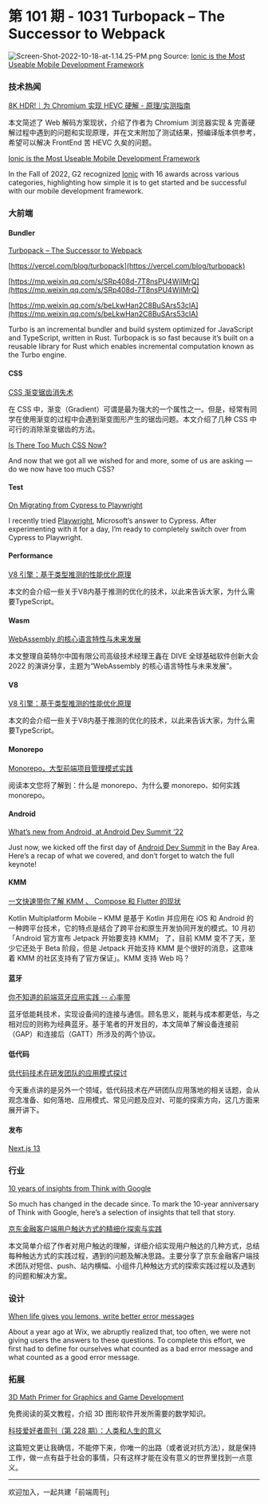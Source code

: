 # 第 101 期 - 1031 Turbopack – The Successor to Webpack
![Screen-Shot-2022-10-18-at-1.14.25-PM.png](https://cdn.nlark.com/yuque/0/2022/png/85771/1667144144714-3137522e-2812-42eb-850a-8eecee7a5d85.png#averageHue=%23fcfbfb&clientId=uf74c9224-3c02-4&crop=0&crop=0&crop=1&crop=1&from=ui&id=u68528828&margin=%5Bobject%20Object%5D&name=Screen-Shot-2022-10-18-at-1.14.25-PM.png&originHeight=535&originWidth=513&originalType=binary&ratio=1&rotation=0&showTitle=false&size=67430&status=done&style=none&taskId=ua7ac93f6-dda8-402b-afee-bfba0bc8406&title=)
Source: [Ionic is the Most Useable Mobile Development Framework](https://ionic.io/blog/ionic-is-the-most-useable-mobile-development-framework)

### 技术热闻
[8K HDR!｜为 Chromium 实现 HEVC 硬解 - 原理/实测指南](https://zhuanlan.zhihu.com/p/541082191)

本文简述了 Web 解码方案现状，介绍了作者为 Chromium 浏览器实现 & 完善硬解过程中遇到的问题和实现原理，并在文末附加了测试结果，预编译版本供参考，希望可以解决 FrontEnd 苦 HEVC 久矣的问题。

[Ionic is the Most Useable Mobile Development Framework](https://ionic.io/blog/ionic-is-the-most-useable-mobile-development-framework)

In the Fall of 2022, G2 recognized [Ionic](https://www.g2.com/products/ionic/reviews) with 16 awards across various categories, highlighting how simple it is to get started and be successful with our mobile development framework. 

### 大前端
#### Bundler
[Turbopack – The Successor to Webpack](https://turbo.build/)


[https://vercel.com/blog/turbopack](https://vercel.com/blog/turbopack)


[https://mp.weixin.qq.com/s/SRp408d-7T8nsPU4WjlMrQ](https://mp.weixin.qq.com/s/SRp408d-7T8nsPU4WjlMrQ)


[https://mp.weixin.qq.com/s/beLkwHan2C8BuSArs53cIA](https://mp.weixin.qq.com/s/beLkwHan2C8BuSArs53cIA)

Turbo is an incremental bundler and build system optimized for JavaScript and TypeScript, written in Rust. Turbopack is so fast because it’s built on a reusable library for Rust which enables incremental computation known as the Turbo engine.

#### CSS
[CSS 渐变锯齿消失术](https://mp.weixin.qq.com/s/gAF3nAOHZI39oq63hJmicw)

在 CSS 中，渐变（Gradient）可谓是最为强大的一个属性之一。但是，经常有同学在使用渐变的过程中会遇到渐变图形产生的锯齿问题。本文介绍了几种 CSS 中可行的消除渐变锯齿的方法。

[Is There Too Much CSS Now?](https://css-tricks.com/is-there-too-much-css-now/)

And now that we got all we wished for and more, some of us are asking — do we now have too much CSS?

#### Test
[On Migrating from Cypress to Playwright](https://mtlynch.io/notes/cypress-vs-playwright/)

I recently tried [Playwright](https://playwright.dev/), Microsoft’s answer to Cypress. After experimenting with it for a day, I’m ready to completely switch over from Cypress to Playwright.

#### Performance
[V8 引擎：基于类型推测的性能优化原理](https://mp.weixin.qq.com/s/YHD28SvIMTyJOTcj24wyuw)

本文的会介绍一些关于V8内基于推测的优化的技术，以此来告诉大家，为什么需要TypeScript。

#### Wasm
[WebAssembly 的核心语言特性与未来发展](https://mp.weixin.qq.com/s/JEz42eLUr1tcf2TYrjqXCA)

本文整理自英特尔中国有限公司高级技术经理王鑫在 DIVE 全球基础软件创新大会 2022 的演讲分享，主题为“WebAssembly 的核心语言特性与未来发展”。

#### V8
[V8 引擎：基于类型推测的性能优化原理](https://mp.weixin.qq.com/s/YHD28SvIMTyJOTcj24wyuw)

本文的会介绍一些关于V8内基于推测的优化的技术，以此来告诉大家，为什么需要TypeScript。

#### Monorepo
[Monorepo，大型前端项目管理模式实践](https://mp.weixin.qq.com/s/N0CZABDD0TKTmdljH3y74A)

阅读本文您将了解到：什么是 monorepo、为什么要 monorepo、如何实践 monorepo。

#### Android
[What’s new from Android, at Android Dev Summit ‘22](https://android-developers.googleblog.com/2022/10/new-from-android-ads-22.html)

Just now, we kicked off the first day of [Android Dev Summit](http://d.android.com/dev-summit) in the Bay Area. Here’s a recap of what we covered, and don’t forget to watch the full keynote!

#### KMM
[一文快速带你了解 KMM 、 Compose 和 Flutter 的现状](https://mp.weixin.qq.com/s/rnGm1DQ3otnREjJ5pzIEqA)

Kotlin Multiplatform Mobile – KMM 是基于 Kotlin 并应用在 iOS 和 Android 的一种跨平台技术，它的特点是结合了跨平台和原生开发协同开发的模式。10 月初 「Android 官方宣布 Jetpack 开始要支持 KMM」 了，目前 KMM 变不了天，至少它还处于 Beta 阶段，但是 Jetpack 开始支持 KMM 是个很好的消息，这意味着 KMM 的社区支持有了官方保证」。KMM 支持 Web 吗？

#### 蓝牙
[你不知道的前端蓝牙应用实践 -- 心率带](https://mp.weixin.qq.com/s/n2rED1sXOftPckPFPFFBAg)

蓝牙低能耗技术，实现设备间的连接与通信。顾名思义，能耗与成本都更低，与之相对应的则称为经典蓝牙。基于笔者的开发目的，本文简单了解设备连接前（GAP）和连接后（GATT）所涉及的两个协议。

#### 低代码
[低代码技术在研发团队的应用模式探讨](https://mp.weixin.qq.com/s/Ynk_wjJbmNw7fEG6UtGZbQ)

今天重点讲的是另外一个领域，低代码技术在产研团队应用落地的相关话题，会从观念准备、如何落地、应用模式、常见问题及应对、可能的探索方向，这几方面来展开讲下。

#### 发布
[Next.js 13](https://nextjs.org/blog/next-13)


### 行业
[10 years of insights from Think with Google](https://blog.google/technology/ads/10-years-of-insights-from-think-with-google/)

So much has changed in the decade since. To mark the 10-year anniversary of Think with Google, here’s a selection of insights that tell that story.

[京东金融客户端用户触达方式的精细化探索与实践](https://mp.weixin.qq.com/s/eaqWJLbsJj8t7RmHI-X01g)

本文简单介绍了作者对用户触达的理解，详细介绍实现用户触达的几种方式，总结每种触达方式的实践过程，遇到的问题及解决思路。主要分享了京东金融客户端技术团队对短信、push、站内横幅、小组件几种触达方式的探索实践过程以及遇到的问题和解决方案。

### 设计
[When life gives you lemons, write better error messages](https://wix-ux.com/when-life-gives-you-lemons-write-better-error-messages-46c5223e1a2f)

About a year ago at Wix, we abruptly realized that, too often, we were not giving users the answers to these questions. To complete this effort, we first had to define for ourselves what counted as a bad error message and what counted as a good error message.

### 拓展
[3D Math Primer for Graphics and Game Development](https://gamemath.com/book/intro.html)

免费阅读的英文教程，介绍 3D 图形软件开发所需要的数学知识。

[科技爱好者周刊（第 228 期）：人类和人生的意义](http://www.ruanyifeng.com/blog/2022/10/weekly-issue-228.html)

这篇短文更让我确信，不能停下来，你唯一的出路（或者说对抗方法），就是保持工作，做一点有益于社会的事情，只有这样才能在没有意义的世界里找到一点意义。

---



欢迎加入，一起共建「前端周刊」

